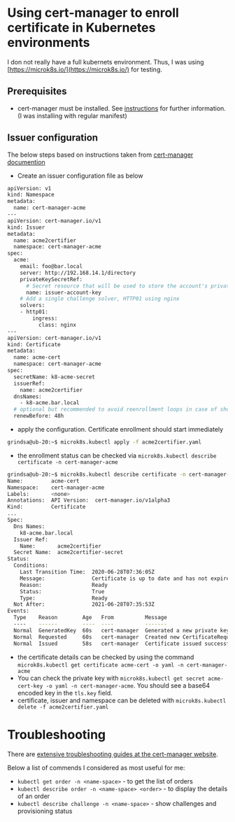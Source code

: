 <!-- markdownlint-disable  MD013 -->
<!-- wiki-title Using cert manager to enroll certificate in Kubernetes environments -->
# Using cert-manager to enroll certificate in Kubernetes environments

I don not really have a full kubernets environment. Thus, I was using [https://microk8s.io/](https://microk8s.io/) for testing.

## Prerequisites

- cert-manager must be installed. See [instructions](https://cert-manager.io/docs/installation/kubernetes/) for further information. (I was installing with regular manifest)

## Issuer configuration

The below steps based on instructions taken from [cert-manager documention](https://cert-manager.io/docs/configuration/acme/)

- Create an issuer configuration file as below

```bash
apiVersion: v1
kind: Namespace
metadata:
  name: cert-manager-acme
---
apiVersion: cert-manager.io/v1
kind: Issuer
metadata:
  name: acme2certifier
  namespace: cert-manager-acme
spec:
  acme:
    email: foo@bar.local
    server: http://192.168.14.1/directory
    privateKeySecretRef:
      # Secret resource that will be used to store the account's private key.
      name: issuer-account-key
    # Add a single challenge solver, HTTP01 using nginx
    solvers:
    - http01:
        ingress:
          class: nginx
---
apiVersion: cert-manager.io/v1
kind: Certificate
metadata:
  name: acme-cert
  namespace: cert-manager-acme
spec:
  secretName: k8-acme-secret
  issuerRef:
    name: acme2certifier
  dnsNames:
    - k8-acme.bar.local
  # optional but recommended to avoid reenrollment loops in case of short certificate lifetimes
  renewBefore: 48h
```

- apply the configuration. Certificate enrollment should start immediately

```bash
grindsa@ub-20:~$ microk8s.kubectl apply -f acme2certifier.yaml
```

- the enrollment status can be checked via `microk8s.kubectl describe certificate -n cert-manager-acme`

``` bash
grindsa@ub-20:~$ microk8s.kubectl describe certificate -n cert-manager-acme
Name:         acme-cert
Namespace:    cert-manager-acme
Labels:       <none>
Annotations:  API Version:  cert-manager.io/v1alpha3
Kind:         Certificate
...
Spec:
  Dns Names:
    k8-acme.bar.local
  Issuer Ref:
    Name:       acme2certifier
  Secret Name:  acme2certifier-secret
Status:
  Conditions:
    Last Transition Time:  2020-06-28T07:36:05Z
    Message:               Certificate is up to date and has not expired
    Reason:                Ready
    Status:                True
    Type:                  Ready
  Not After:               2021-06-28T07:35:53Z
Events:
  Type    Reason        Age   From          Message
  ----    ------        ----  ----          -------
  Normal  GeneratedKey  60s   cert-manager  Generated a new private key
  Normal  Requested     60s   cert-manager  Created new CertificateRequest resource "acme-cert-3129588559"
  Normal  Issued        58s   cert-manager  Certificate issued successfully
```

- the certificate details can be checked by using the command `microk8s.kubectl get certificate acme-cert -o yaml -n cert-manager-acme`
- You can check the private key with `microk8s.kubectl get secret acme-cert-key -o yaml -n cert-manager-acme`. You should see a base64 encoded key in the `tls.key` field.
- certificate, issuer and namespace can be deleted with `microk8s.kubectl delete -f acme2certifier.yaml`

# Troubleshooting

There are [extensive troubleshooting guides at the cert-manager website](https://cert-manager.io/docs/faq/acme/).

Below a list of commends I considered as most useful for me:

- `kubectl get order -n <name-space>` - to get the list of orders
- `kubectl describe order -n <name-space> <order>` - to display the details of an order
- `kubectl describe challenge -n <name-space>` - show challenges and provisioning status

